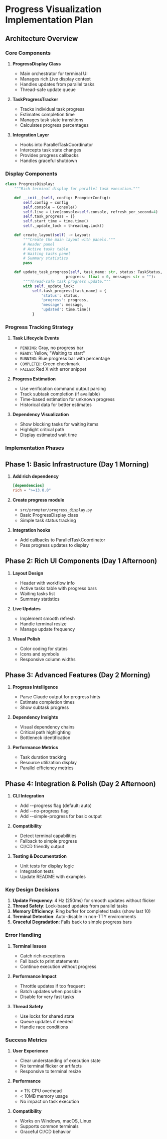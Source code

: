# Progress Visualization Implementation Plan

## Architecture Overview

### Core Components

1. **ProgressDisplay Class**
   - Main orchestrator for terminal UI
   - Manages rich.Live display context
   - Handles updates from parallel tasks
   - Thread-safe update queue

2. **TaskProgressTracker**
   - Tracks individual task progress
   - Estimates completion time
   - Manages task state transitions
   - Calculates progress percentages

3. **Integration Layer**
   - Hooks into ParallelTaskCoordinator
   - Intercepts task state changes
   - Provides progress callbacks
   - Handles graceful shutdown

### Display Components

```python
class ProgressDisplay:
    """Rich terminal display for parallel task execution."""

    def __init__(self, config: PrompterConfig):
        self.config = config
        self.console = Console()
        self.live = Live(console=self.console, refresh_per_second=4)
        self.task_progress = {}
        self.start_time = time.time()
        self._update_lock = threading.Lock()

    def create_layout(self) -> Layout:
        """Create the main layout with panels."""
        # Header panel
        # Active tasks table
        # Waiting tasks panel
        # Summary statistics
        pass

    def update_task_progress(self, task_name: str, status: TaskStatus,
                           progress: float = 0, message: str = ""):
        """Thread-safe task progress update."""
        with self._update_lock:
            self.task_progress[task_name] = {
                'status': status,
                'progress': progress,
                'message': message,
                'updated': time.time()
            }
```

### Progress Tracking Strategy

1. **Task Lifecycle Events**
   - `PENDING`: Gray, no progress bar
   - `READY`: Yellow, "Waiting to start"
   - `RUNNING`: Blue progress bar with percentage
   - `COMPLETED`: Green checkmark
   - `FAILED`: Red X with error snippet

2. **Progress Estimation**
   - Use verification command output parsing
   - Track subtask completion (if available)
   - Time-based estimation for unknown progress
   - Historical data for better estimates

3. **Dependency Visualization**
   - Show blocking tasks for waiting items
   - Highlight critical path
   - Display estimated wait time

### Implementation Phases

## Phase 1: Basic Infrastructure (Day 1 Morning)

1. **Add rich dependency**
   ```toml
   [dependencies]
   rich = ">=13.0.0"
   ```

2. **Create progress module**
   - `src/prompter/progress_display.py`
   - Basic ProgressDisplay class
   - Simple task status tracking

3. **Integration hooks**
   - Add callbacks to ParallelTaskCoordinator
   - Pass progress updates to display

## Phase 2: Rich UI Components (Day 1 Afternoon)

1. **Layout Design**
   - Header with workflow info
   - Active tasks table with progress bars
   - Waiting tasks list
   - Summary statistics

2. **Live Updates**
   - Implement smooth refresh
   - Handle terminal resize
   - Manage update frequency

3. **Visual Polish**
   - Color coding for states
   - Icons and symbols
   - Responsive column widths

## Phase 3: Advanced Features (Day 2 Morning)

1. **Progress Intelligence**
   - Parse Claude output for progress hints
   - Estimate completion times
   - Show subtask progress

2. **Dependency Insights**
   - Visual dependency chains
   - Critical path highlighting
   - Bottleneck identification

3. **Performance Metrics**
   - Task duration tracking
   - Resource utilization display
   - Parallel efficiency metrics

## Phase 4: Integration & Polish (Day 2 Afternoon)

1. **CLI Integration**
   - Add --progress flag (default: auto)
   - Add --no-progress flag
   - Add --simple-progress for basic output

2. **Compatibility**
   - Detect terminal capabilities
   - Fallback to simple progress
   - CI/CD friendly output

3. **Testing & Documentation**
   - Unit tests for display logic
   - Integration tests
   - Update README with examples

### Key Design Decisions

1. **Update Frequency**: 4 Hz (250ms) for smooth updates without flicker
2. **Thread Safety**: Lock-based updates from parallel tasks
3. **Memory Efficiency**: Ring buffer for completed tasks (show last 10)
4. **Terminal Detection**: Auto-disable in non-TTY environments
5. **Graceful Degradation**: Falls back to simple progress bars

### Error Handling

1. **Terminal Issues**
   - Catch rich exceptions
   - Fall back to print statements
   - Continue execution without progress

2. **Performance Impact**
   - Throttle updates if too frequent
   - Batch updates when possible
   - Disable for very fast tasks

3. **Thread Safety**
   - Use locks for shared state
   - Queue updates if needed
   - Handle race conditions

### Success Metrics

1. **User Experience**
   - Clear understanding of execution state
   - No terminal flicker or artifacts
   - Responsive to terminal resize

2. **Performance**
   - < 1% CPU overhead
   - < 10MB memory usage
   - No impact on task execution

3. **Compatibility**
   - Works on Windows, macOS, Linux
   - Supports common terminals
   - Graceful CI/CD behavior
